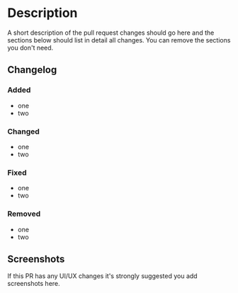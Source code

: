 # Description

A short description of the pull request changes should go here and the sections below should list in detail all changes. You can remove the sections you don't need.

## Changelog

### Added
- one
- two

### Changed
- one
- two

### Fixed
- one
- two

### Removed
- one
- two

## Screenshots

If this PR has any UI/UX changes it's strongly suggested you add screenshots here.
